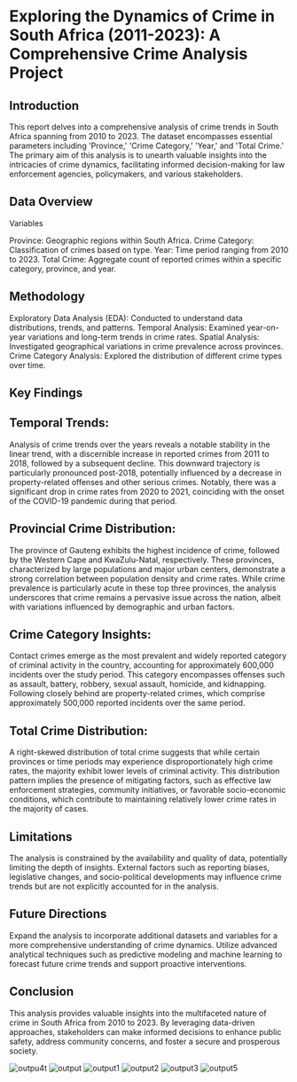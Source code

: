 # Exploring the Dynamics of Crime in South Africa (2011-2023): A Comprehensive Crime Analysis Project
## Introduction

This report delves into a comprehensive analysis of crime trends in South Africa spanning from 2010 to 2023. The dataset encompasses essential parameters including 'Province,' 'Crime Category,' 'Year,' and 'Total Crime.' The primary aim of this analysis is to unearth valuable insights into the intricacies of crime dynamics, facilitating informed decision-making for law enforcement agencies, policymakers, and various stakeholders.

## Data Overview

Variables

Province: Geographic regions within South Africa.
Crime Category: Classification of crimes based on type.
Year: Time period ranging from 2010 to 2023.
Total Crime: Aggregate count of reported crimes within a specific category, province, and year.

## Methodology
Exploratory Data Analysis (EDA): Conducted to understand data distributions, trends, and patterns.
Temporal Analysis: Examined year-on-year variations and long-term trends in crime rates.
Spatial Analysis: Investigated geographical variations in crime prevalence across provinces.
Crime Category Analysis: Explored the distribution of different crime types over time.

## Key Findings

## Temporal Trends:

Analysis of crime trends over the years reveals a notable stability in the linear trend, with a discernible increase in reported crimes from 2011 to 2018, followed by a subsequent decline. This downward trajectory is particularly pronounced post-2018, potentially influenced by a decrease in property-related offenses and other serious crimes. Notably, there was a significant drop in crime rates from 2020 to 2021, coinciding with the onset of the COVID-19 pandemic during that period.

## Provincial Crime Distribution:

The province of Gauteng exhibits the highest incidence of crime, followed by the Western Cape and KwaZulu-Natal, respectively. These provinces, characterized by large populations and major urban centers, demonstrate a strong correlation between population density and crime rates. While crime prevalence is particularly acute in these top three provinces, the analysis underscores that crime remains a pervasive issue across the nation, albeit with variations influenced by demographic and urban factors.

## Crime Category Insights:

Contact crimes emerge as the most prevalent and widely reported category of criminal activity in the country, accounting for approximately 600,000 incidents over the study period. This category encompasses offenses such as assault, battery, robbery, sexual assault, homicide, and kidnapping. Following closely behind are property-related crimes, which comprise approximately 500,000 reported incidents over the same period.

## Total Crime Distribution:

A right-skewed distribution of total crime suggests that while certain provinces or time periods may experience disproportionately high crime rates, the majority exhibit lower levels of criminal activity. This distribution pattern implies the presence of mitigating factors, such as effective law enforcement strategies, community initiatives, or favorable socio-economic conditions, which contribute to maintaining relatively lower crime rates in the majority of cases.


## Limitations
The analysis is constrained by the availability and quality of data, potentially limiting the depth of insights.
External factors such as reporting biases, legislative changes, and socio-political developments may influence crime trends but are not explicitly accounted for in the analysis.

## Future Directions
Expand the analysis to incorporate additional datasets and variables for a more comprehensive understanding of crime dynamics.
Utilize advanced analytical techniques such as predictive modeling and machine learning to forecast future crime trends and support proactive interventions.

## Conclusion
This analysis provides valuable insights into the multifaceted nature of crime in South Africa from 2010 to 2023. By leveraging data-driven approaches, stakeholders can make informed decisions to enhance public safety, address community concerns, and foster a secure and prosperous society.



![outpu4t](https://github.com/SaneleM0612/South-African-Crime-Analysis-2010-2013/assets/148612772/e2441d2b-487d-4d87-bac4-adbeda5a71b3)
![output](https://github.com/SaneleM0612/South-African-Crime-Analysis-2010-2013/assets/148612772/36aae6f5-9b61-4b70-8f69-0256a616817a)
![output1](https://github.com/SaneleM0612/South-African-Crime-Analysis-2010-2013/assets/148612772/2e8289e6-2de7-41dd-8462-ceb3f226e31d)
![output2](https://github.com/SaneleM0612/South-African-Crime-Analysis-2010-2013/assets/148612772/c97adac7-ee13-475c-90aa-5bdb69cfe705)
![output3](https://github.com/SaneleM0612/South-African-Crime-Analysis-2010-2013/assets/148612772/7b77707b-f1db-4426-9d3e-c8006605b3d7)
![output5](https://github.com/SaneleM0612/South-African-Crime-Analysis-2010-2013/assets/148612772/719066ea-68ac-4c69-92db-0bf722f62007)

